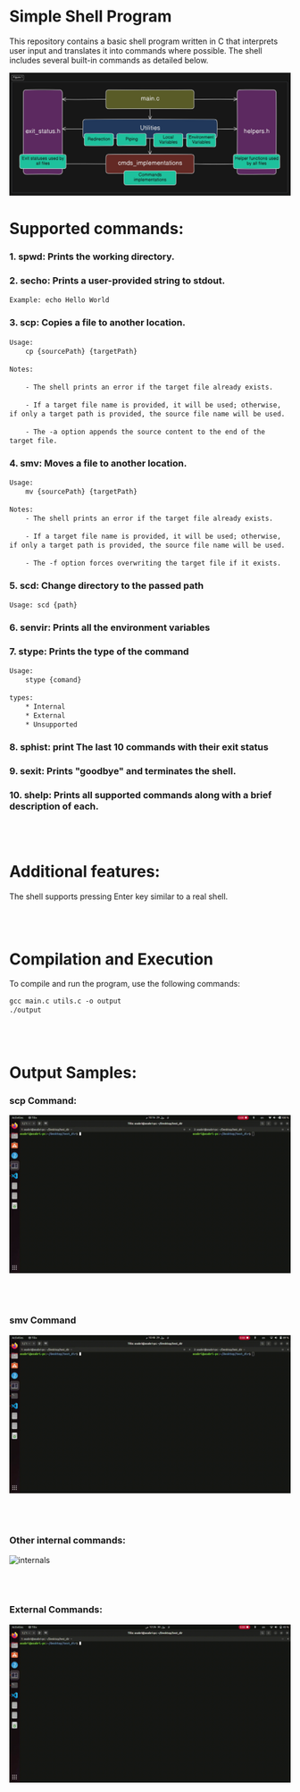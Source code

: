 # Simple Shell Program

This repository contains a basic shell program written in C that interprets user input and translates it into commands where possible. The shell includes several built-in commands as detailed below.

![alt text](image.png)
# Supported commands:

### 1. spwd: Prints the working directory.

### 2. secho: Prints a user-provided string to stdout.

    Example: echo Hello World

### 3. scp: Copies a file to another location.

    Usage: 
        cp {sourcePath} {targetPath}

    Notes:

        - The shell prints an error if the target file already exists.
        
        - If a target file name is provided, it will be used; otherwise, if only a target path is provided, the source file name will be used.
        
        - The -a option appends the source content to the end of the target file.

### 4. smv: Moves a file to another location.

    Usage: 
        mv {sourcePath} {targetPath}

    Notes:
        - The shell prints an error if the target file already exists.

        - If a target file name is provided, it will be used; otherwise, if only a target path is provided, the source file name will be used.

        - The -f option forces overwriting the target file if it exists.

### 5. scd: Change directory to the passed path
    Usage: scd {path}

### 6. senvir: Prints all the environment variables

### 7. stype: Prints the type of the command
    Usage: 
        stype {comand}

    types:
        * Internal
        * External
        * Unsupported

### 8. sphist: print The last 10 commands with their exit status

### 9. sexit: Prints "goodbye" and terminates the shell.

### 10. shelp: Prints all supported commands along with a brief description of each.

<br></br>
# Additional features:

The shell supports pressing Enter key similar to a real shell.

<br></br>
# Compilation and Execution

To compile and run the program, use the following commands:
```
gcc main.c utils.c -o output
./output
```
<br></br>
# Output Samples:

### scp Command:
![cp](https://github.com/asabry7/output_samples/blob/main/cp.gif)


<br></br>

### smv Command
![mv](https://github.com/asabry7/output_samples/blob/main/mv.gif)

<br></br>

### Other internal commands:
![internals](https://github.com/asabry7/output_samples/blob/main/other_internals.gif)


<br></br>

### External Commands:
![external](https://github.com/asabry7/output_samples/blob/main/external.gif)

